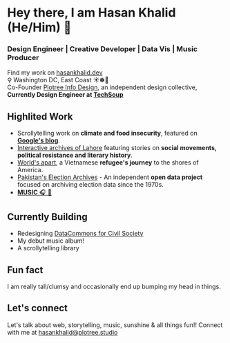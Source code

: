 # Hey there, I am Hasan Khalid (He/Him) 👋

### Design Engineer | Creative Developer | Data Vis | Music Producer
Find my work on [hasankhalid.dev](https://hasankhalid.dev/)\
⚲ Washington DC, East Coast ☀️✽🍂\
Co-Founder [Plotree Info Design](https://plotree.studio/), an independent design collective, **Currently Design Engineer at [TechSoup](https://www.techsoup.org/)**

## Highlited Work
- Scrollytelling work on **climate and food insecurity**, featured on **[Google's blog](https://blog.google/technology/ai/google-data-commons-ai/)**.
- [Interactive archives of Lahore](https://archive.lums.edu.pk/interactives/home) featuring stories on **social movements, political resistance and literary history**.
- [World's apart](https://maikimle.com/), a Vietnamese **refugee's journey** to the shores of America.
- [Pakistan's Election Archives](https://elections.plotree.fun/) - An independent **open data project** focused on archiving election data since the 1970s.
- [**MUSIC** 🎧 🎹](https://open.spotify.com/artist/25EwXpRGFy61qsVC13PAp1?si=vmow3-cGSVCy_tEHkUfdzg)

## Currently Building
- Redesigning [DataCommons for Civil Society](https://datacommons.techsoup.org/)
- My debut music album!
- A scrollytelling library

## Fun fact
I am really tall/clumsy and occasionally end up bumping my head in things.

## Let's connect
Let's talk about web, storytelling, music, sunshine & all things fun!! Connect with me at [hasankhalid@plotree.studio](mailto:hasankhalid@plotree.studio)

<!--
**hasankhalid/hasankhalid** is a ✨ _special_ ✨ repository because its `README.md` (this file) appears on your GitHub profile.

Here are some ideas to get you started:

- 🔭 I’m currently working on ...
- 🌱 I’m currently learning ...
- 👯 I’m looking to collaborate on ...
- 🤔 I’m looking for help with ...
- 💬 Ask me about ...
- 📫 How to reach me: ...
- 😄 Pronouns: ...
- ⚡ Fun fact: ...
-->
